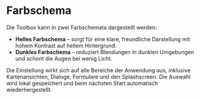 # Farbschema

Die Toolbox kann in zwei Farbschemata dargestellt werden:

- **Helles Farbschema** – sorgt für eine klare, freundliche Darstellung mit hohem Kontrast auf hellem Hintergrund.
- **Dunkles Farbschema** – reduziert Blendungen in dunklen Umgebungen und schont die Augen bei wenig Licht.

Die Einstellung wirkt sich auf alle Bereiche der Anwendung aus, inklusive Kartenansichten, Dialoge, Formulare und den Splashscreen. Die Auswahl wird lokal gespeichert und beim nächsten Start automatisch wiederhergestellt.
